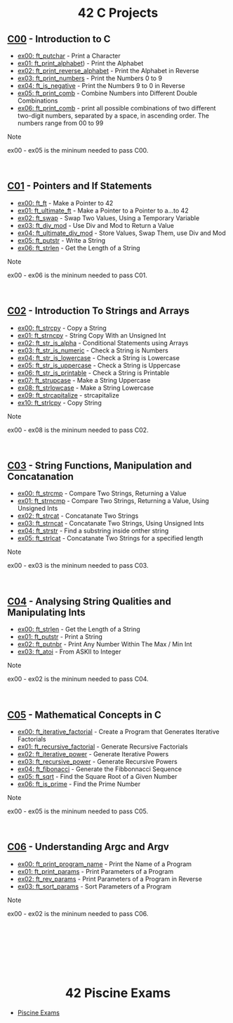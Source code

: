 <div align="center">

# 42 C Projects

</div>

## [C00](https://github.com/samiaamer/42amman/tree/41cb5ea6e141bd3757a7850fc3e23b50074154bb/finished/C00) - Introduction to C

- [ex00: ft_putchar](https://github.com/samiaamer/42amman/blob/5e75ad10fafed9f9b4d8611064b3f5ed85153daa/finished/C00/ex00/ft_putchar.c) - Print a Character
- [ex01: ft_print_alphabet](https://github.com/samiaamer/42amman/blob/5e75ad10fafed9f9b4d8611064b3f5ed85153daa/finished/C00/ex01/ft_print_alphabet.c)) - Print the Alphabet
- [ex02: ft_print_reverse_alphabet](https://github.com/samiaamer/42amman/blob/5e75ad10fafed9f9b4d8611064b3f5ed85153daa/finished/C00/ex02/ft_print_reverse_alphabet.c) - Print the Alphabet in Reverse
- [ex03: ft_print_numbers](https://github.com/samiaamer/42amman/blob/5e75ad10fafed9f9b4d8611064b3f5ed85153daa/finished/C00/ex03/ft_print_numbers.c) - Print the Numbers 0 to 9
- [ex04: ft_is_negative](https://github.com/samiaamer/42amman/blob/5e75ad10fafed9f9b4d8611064b3f5ed85153daa/finished/C00/ex04/ft_is_negative.c) - Print the Numbers 9 to 0 in Reverse
- [ex05: ft_print_comb](https://github.com/samiaamer/42amman/blob/5e75ad10fafed9f9b4d8611064b3f5ed85153daa/finished/C00/ex05/ft_print_comb.c) - Combine Numbers into Different Double Combinations
- [ex06: ft_print_comb](https://github.com/samiaamer/42amman/blob/41cb5ea6e141bd3757a7850fc3e23b50074154bb/finished/C00/ex06/ft_print_comb2.c) - print all possible combinations of two different two-digit numbers, separated by a space, in ascending order. The numbers range from 00 to 99
> [!NOTE]
> ex00 - ex05 is the mininum needed to pass C00.

<br>

## [C01](https://github.com/samiaamer/42amman/tree/41cb5ea6e141bd3757a7850fc3e23b50074154bb/finished/C01) - Pointers and If Statements

- [ex00: ft_ft](https://github.com/samiaamer/42amman/blob/41cb5ea6e141bd3757a7850fc3e23b50074154bb/finished/C01/ex00/ft_ft.c) - Make a Pointer to 42
- [ex01: ft_ultimate_ft](https://github.com/samiaamer/42amman/blob/41cb5ea6e141bd3757a7850fc3e23b50074154bb/finished/C01/ex01/ft_ultimate_ft.c) - Make a Pointer to a Pointer to a...to 42
- [ex02: ft_swap](https://github.com/samiaamer/42amman/blob/41cb5ea6e141bd3757a7850fc3e23b50074154bb/finished/C01/ex02/ft_swap.c) - Swap Two Values, Using a Temporary Variable
- [ex03: ft_div_mod](https://github.com/samiaamer/42amman/blob/41cb5ea6e141bd3757a7850fc3e23b50074154bb/finished/C01/ex03/ft_div_mod.c) - Use Div and Mod to Return a Value
- [ex04: ft_ultimate_div_mod](https://github.com/samiaamer/42amman/blob/41cb5ea6e141bd3757a7850fc3e23b50074154bb/finished/C01/ex04/ft_ultimate_div_mod.c) - Store Values, Swap Them, use Div and Mod
- [ex05: ft_putstr](https://github.com/samiaamer/42amman/blob/41cb5ea6e141bd3757a7850fc3e23b50074154bb/finished/C01/ex05/ft_putstr.c) - Write a String
- [ex06: ft_strlen](https://github.com/samiaamer/42amman/blob/41cb5ea6e141bd3757a7850fc3e23b50074154bb/finished/C01/ex06/ft_strlen.c) - Get the Length of a String

> [!NOTE]
> ex00 - ex06 is the mininum needed to pass C01.

<br>

## [C02](https://github.com/samiaamer/42amman/tree/41cb5ea6e141bd3757a7850fc3e23b50074154bb/finished/C02) - Introduction To Strings and Arrays

- [ex00: ft_strcpy](https://github.com/samiaamer/42amman/blob/5e75ad10fafed9f9b4d8611064b3f5ed85153daa/finished/C02/ex00/ft_strcpy.c) - Copy a String
- [ex01: ft_strncpy](https://github.com/samiaamer/42amman/blob/5e75ad10fafed9f9b4d8611064b3f5ed85153daa/finished/C02/ex01/ft_strncpy.c) - String Copy With an Unsigned Int
- [ex02: ft_str_is_alpha](https://github.com/samiaamer/42amman/blob/5e75ad10fafed9f9b4d8611064b3f5ed85153daa/finished/C02/ex02/ft_str_is_alpha.c) - Conditional Statements using Arrays
- [ex03: ft_str_is_numeric](https://github.com/samiaamer/42amman/blob/5e75ad10fafed9f9b4d8611064b3f5ed85153daa/finished/C02/ex03/ft_str_is_numeric.c) - Check a String is Numbers
- [ex04: ft_str_is_lowercase](https://github.com/samiaamer/42amman/blob/5e75ad10fafed9f9b4d8611064b3f5ed85153daa/finished/C02/ex04/ft_str_is_lowercase.c) - Check a String is Lowercase
- [ex05: ft_str_is_uppercase](https://github.com/samiaamer/42amman/blob/5e75ad10fafed9f9b4d8611064b3f5ed85153daa/finished/C02/ex05/ft_str_is_uppercase.c) - Check a String is Uppercase
- [ex06: ft_str_is_printable](https://github.com/samiaamer/42amman/blob/5e75ad10fafed9f9b4d8611064b3f5ed85153daa/finished/C02/ex06/ft_str_is_printable.c) - Check a String is Printable
- [ex07: ft_strupcase](https://github.com/samiaamer/42amman/blob/5e75ad10fafed9f9b4d8611064b3f5ed85153daa/finished/C02/ex07/ft_strupcase.c) - Make a String Uppercase
- [ex08: ft_strlowcase](https://github.com/samiaamer/42amman/blob/5e75ad10fafed9f9b4d8611064b3f5ed85153daa/finished/C02/ex08/ft_strlowcase.c) - Make a String Lowercase
- [ex09: ft_strcapitalize](https://github.com/samiaamer/42amman/blob/5e75ad10fafed9f9b4d8611064b3f5ed85153daa/finished/C02/ex09/ft_strcapitalize.c) - strcapitalize
- [ex10: ft_strlcpy](https://github.com/samiaamer/42amman/blob/5e75ad10fafed9f9b4d8611064b3f5ed85153daa/finished/C02/ex10/ft_strlcpy.c) - Copy String
> [!NOTE]
> ex00 - ex08 is the mininum needed to pass C02.

<br>

## [C03](https://github.com/pasqualerossi/42-Piscine/tree/main/C00%20-%20C07%20Piscine%20Projects/c03) - String Functions, Manipulation and Concatanation

- [ex00: ft_strcmp](https://github.com/samiaamer/42amman/blob/5e75ad10fafed9f9b4d8611064b3f5ed85153daa/finished/c03/ex00/ft_strcmp.c) - Compare Two Strings, Returning a Value
- [ex01: ft_strncmp](https://github.com/samiaamer/42amman/blob/5e75ad10fafed9f9b4d8611064b3f5ed85153daa/finished/c03/ex01/ft_strncmp.c) - Compare Two Strings, Returning a Value, Using Unsigned Ints
- [ex02: ft_strcat](https://github.com/samiaamer/42amman/blob/5e75ad10fafed9f9b4d8611064b3f5ed85153daa/finished/c03/ex02/ft_strcat.c) - Concatanate Two Strings
- [ex03: ft_strncat](https://github.com/samiaamer/42amman/blob/5e75ad10fafed9f9b4d8611064b3f5ed85153daa/finished/c03/ex03/ft_strncat.c) - Concatanate Two Strings, Using Unsigned Ints
- [ex04: ft_strstr](https://github.com/samiaamer/42amman/blob/5e75ad10fafed9f9b4d8611064b3f5ed85153daa/finished/c03/ex04/ft_strstr.c) - Find a substring inside onther string
- [ex05: ft_strlcat](https://github.com/samiaamer/42amman/blob/5e75ad10fafed9f9b4d8611064b3f5ed85153daa/finished/c03/ex05/ft_strlcat.c) - Concatanate Two Strings for a specified length
  
> [!NOTE]
> ex00 - ex03 is the mininum needed to pass C03.

<br>

## [C04](https://github.com/samiaamer/42amman/tree/5e75ad10fafed9f9b4d8611064b3f5ed85153daa/finished/c04) - Analysing String Qualities and Manipulating Ints

- [ex00: ft_strlen](https://github.com/samiaamer/42amman/blob/5e75ad10fafed9f9b4d8611064b3f5ed85153daa/finished/c04/ex00/ft_strlen.c) - Get the Length of a String
- [ex01: ft_putstr](https://github.com/samiaamer/42amman/blob/5e75ad10fafed9f9b4d8611064b3f5ed85153daa/finished/c04/ex01/ft_putstr.c) - Print a String
- [ex02: ft_putnbr](https://github.com/samiaamer/42amman/blob/5e75ad10fafed9f9b4d8611064b3f5ed85153daa/finished/c04/ex02/ft_putnbr.c) - Print Any Number Within The Max / Min Int
- [ex03: ft_atoi](https://github.com/samiaamer/42amman/blob/5e75ad10fafed9f9b4d8611064b3f5ed85153daa/finished/c04/ex03/ft_atoi.c) - From ASKII to Integer

> [!NOTE]
> ex00 - ex02 is the mininum needed to pass C04.

<br>

## [C05](https://github.com/samiaamer/42amman/tree/5e75ad10fafed9f9b4d8611064b3f5ed85153daa/finished/c04) - Mathematical Concepts in C

- [ex00: ft_iterative_factorial](https://github.com/samiaamer/42amman/blob/5e75ad10fafed9f9b4d8611064b3f5ed85153daa/finished/C05/ex00/ft_iterative_factorial.c) - Create a Program that Generates Iterative Factorials
- [ex01: ft_recursive_factorial](https://github.com/samiaamer/42amman/blob/5e75ad10fafed9f9b4d8611064b3f5ed85153daa/finished/C05/ex01/ft_recursive_factorial.c) - Generate Recursive Factorials
- [ex02: ft_iterative_power](https://github.com/samiaamer/42amman/blob/5e75ad10fafed9f9b4d8611064b3f5ed85153daa/finished/C05/ex02/ft_iterative_power.c) - Generate Iterative Powers
- [ex03: ft_recursive_power](https://github.com/samiaamer/42amman/blob/5e75ad10fafed9f9b4d8611064b3f5ed85153daa/finished/C05/ex03/ft_recursive_power.c) - Generate Recursive Powers
- [ex04: ft_fibonacci](https://github.com/samiaamer/42amman/blob/5e75ad10fafed9f9b4d8611064b3f5ed85153daa/finished/C05/ex04/ft_fibonacci.c) - Generate the Fibbonnacci Sequence
- [ex05: ft_sqrt](https://github.com/samiaamer/42amman/blob/5e75ad10fafed9f9b4d8611064b3f5ed85153daa/finished/C05/ex05/ft_sqrt.c) - Find the Square Root of a Given Number
- [ex06: ft_is_prime](https://github.com/samiaamer/42amman/blob/5e75ad10fafed9f9b4d8611064b3f5ed85153daa/finished/C05/ex06/ft_is_prime.c) - Find the Prime Number

> [!NOTE]
> ex00 - ex05 is the mininum needed to pass C05.

<br>

## [C06](https://github.com/samiaamer/42amman/tree/5e75ad10fafed9f9b4d8611064b3f5ed85153daa/finished/c06) - Understanding Argc and Argv

- [ex00: ft_print_program_name](https://github.com/samiaamer/42amman/blob/5e75ad10fafed9f9b4d8611064b3f5ed85153daa/finished/c06/ex00/ft_print_program_name.c) - Print the Name of a Program
- [ex01: ft_print_params](https://github.com/samiaamer/42amman/blob/5e75ad10fafed9f9b4d8611064b3f5ed85153daa/finished/c06/ex01/ft_print_params.c) - Print Parameters of a Program
- [ex02: ft_rev_params](https://github.com/samiaamer/42amman/blob/5e75ad10fafed9f9b4d8611064b3f5ed85153daa/finished/c06/ex02/ft_rev_params.c) - Print Parameters of a Program in Reverse
- [ex03: ft_sort_params](https://github.com/samiaamer/42amman/blob/5e75ad10fafed9f9b4d8611064b3f5ed85153daa/finished/c06/ex03/ft_sort_params.c) - Sort Parameters of a Program 

> [!NOTE]
> ex00 - ex02 is the mininum needed to pass C06.

<br>
<br>
<br>

<div align="center">
<br>
<br>
<br>

# 42 Piscine Exams

</div>

- [Piscine Exams](https://github.com/pasqualerossi/42-Piscine/tree/main/42%20Piscine%20Exam)
  
<div align="center">

